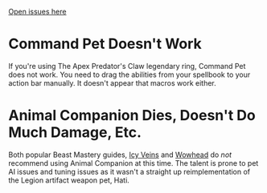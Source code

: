 [Open issues here](https://github.com/Muerr/games/issues) 

# Command Pet Doesn't Work

If you're using The Apex Predator's Claw legendary ring, Command Pet does not work. You need to drag the abilities from your spellbook to your action bar manually. It doesn't appear that macros work either.

# Animal Companion Dies, Doesn't Do Much Damage, Etc.

Both popular Beast Mastery guides, [Icy Veins](https://www.icy-veins.com/wow/beast-mastery-hunter-pve-dps-spec-builds-pet-talents) and [Wowhead](www.wowhead.com/beast-mastery-hunter-talent-guide) do *not* recommend using Animal Companion at this time. The talent is prone to pet AI issues and tuning issues as it wasn't a straight up reimplementation of the Legion artifact weapon pet, Hati.

